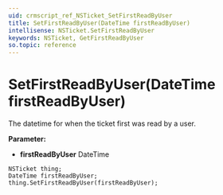 ```yaml
---
uid: crmscript_ref_NSTicket_SetFirstReadByUser
title: SetFirstReadByUser(DateTime firstReadByUser)
intellisense: NSTicket.SetFirstReadByUser
keywords: NSTicket, GetFirstReadByUser
so.topic: reference
---
```


# SetFirstReadByUser(DateTime firstReadByUser)

The datetime for when the ticket first was read by a user.

**Parameter:** 
* **firstReadByUser** DateTime

```crmscript
NSTicket thing;
DateTime firstReadByUser;
thing.SetFirstReadByUser(firstReadByUser);
```

